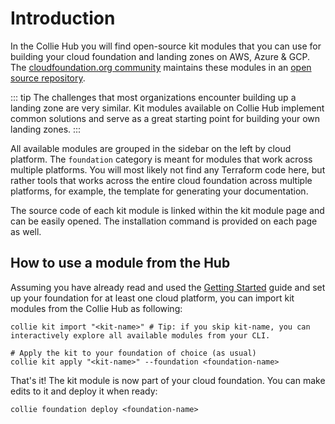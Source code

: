 # Introduction

In the Collie Hub you will find open-source kit modules that you can use for building your cloud foundation
and landing zones on AWS, Azure & GCP.
The [cloudfoundation.org community](https://cloudfoundation.org)
maintains these modules in an [open source repository](https://github.com/meshcloud/collie-hub).

::: tip
The challenges that most organizations encounter building up a landing zone are very similar. Kit modules available on Collie Hub implement common solutions and serve as a great starting point for building your own landing zones.
:::

All available modules are grouped in the sidebar on the left by cloud platform. The `foundation` category is meant for
modules that work across multiple platforms. You will most likely not find any Terraform code here, but rather tools
that works across the entire cloud foundation across multiple platforms, for example, the template for generating your
documentation.

The source code of each kit module is linked within the kit module page and can be easily opened. The installation
command is provided on each page as well.

## How to use a module from the Hub

Assuming you have already read and used the [Getting Started](/tutorial) guide and set up your foundation for at least 
one cloud platform, you can import kit modules from the Collie Hub as following:

```shell
collie kit import "<kit-name>" # Tip: if you skip kit-name, you can interactively explore all available modules from your CLI.

# Apply the kit to your foundation of choice (as usual)
collie kit apply "<kit-name>" --foundation <foundation-name>
```

That's it! The kit module is now part of your cloud foundation. You can make edits to it and deploy it when ready:

```shell
collie foundation deploy <foundation-name> 
```
